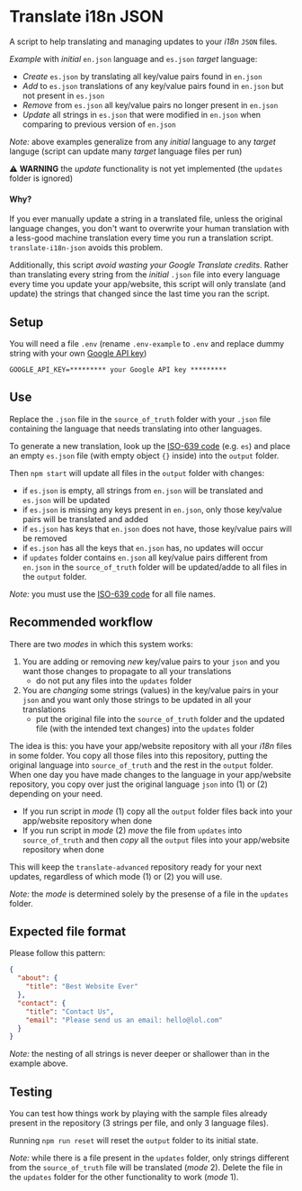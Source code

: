 # Translate i18n JSON

A script to help translating and managing updates to your _i18n_ `JSON` files.

_Example_ with _initial_ `en.json` language and `es.json` _target_ language:

- _Create_ `es.json` by translating all key/value pairs found in `en.json`
- _Add_ to `es.json` translations of any key/value pairs found in `en.json` but not present in `es.json`
- _Remove_ from `es.json` all key/value pairs no longer present in `en.json`
- _Update_ all strings in `es.json` that were modified in `en.json` when comparing to previous version of `en.json`

_Note:_ above examples generalize from any _initial_ language to any _target_ languge (script can update many _target_ language files per run)

⚠ **WARNING** the _update_ functionality is not yet implemented (the `updates` folder is ignored)

#### Why?

If you ever manually update a string in a translated file, unless the original language changes, you don't want to overwrite your human translation with a less-good machine translation every time you run a translation script. `translate-i18n-json` avoids this problem.

Additionally, this script _avoid wasting your Google Translate credits_. Rather than translating every string from the _initial_ `.json` file into every language every time you update your app/website, this script will only translate (and update) the strings that changed since the last time you ran the script.

## Setup

You will need a file `.env` (rename `.env-example` to `.env` and replace dummy string with your own [Google API key](https://support.google.com/googleapi/answer/6158862))

```env
GOOGLE_API_KEY=********* your Google API key *********
```

## Use

Replace the `.json` file in the `source_of_truth` folder with your `.json` file containing the language that needs translating into other languages.

To generate a new translation, look up the [ISO-639 code](https://cloud.google.com/translate/docs/languages) (e.g. `es`) and place an empty `es.json` file (with empty object `{}` inside) into the `output` folder.

Then `npm start` will update all files in the `output` folder with changes:

- if `es.json` is empty, all strings from `en.json` will be translated and `es.json` will be updated
- if `es.json` is missing any keys present in `en.json`, only those key/value pairs will be translated and added
- if `es.json` has keys that `en.json` does not have, those key/value pairs will be removed
- if `es.json` has all the keys that `en.json` has, no updates will occur
- if `updates` folder contains `en.json` all key/value pairs different from `en.json` in the `source_of_truth` folder will be updated/adde to all files in the `output` folder.

_Note:_ you must use the [ISO-639 code](https://cloud.google.com/translate/docs/languages) for all file names.

## Recommended workflow

There are two _modes_ in which this system works:

1) You are adding or removing _new_ key/value pairs to your `json` and you want those changes to propagate to all your translations
    - do not put any files into the `updates` folder
2) You are _changing_ some strings (values) in the key/value pairs in your `json` and you want only those strings to be updated in all your translations
    - put the original file into the `source_of_truth` folder and the updated file (with the intended text changes) into the `updates` folder

The idea is this: you have your app/website repository with all your _i18n_ files in some folder. You copy all those files into this repository, putting the original language into `source_of_truth` and the rest in the `output` folder. When one day you have made changes to the language in your app/website repository, you copy over just the original language `json` into (1) or (2) depending on your need.

- If you run script in _mode_ (1) copy all the `output` folder files back into your app/website repository when done
- If you run script in _mode_ (2) _move_ the file from `updates` into `source_of_truth` and then _copy_ all the `output` files into your app/website repository when done

This will keep the `translate-advanced` repository ready for your next updates, regardless of which mode (1) or (2) you will use.

_Note:_ the _mode_ is determined solely by the presense of a file in the `updates` folder.

## Expected file format

Please follow this pattern:

```json
{
  "about": {
    "title": "Best Website Ever"
  },
  "contact": {
    "title": "Contact Us",
    "email": "Please send us an email: hello@lol.com"
  }
}
```

_Note:_ the nesting of all strings is never deeper or shallower than in the example above.

## Testing

You can test how things work by playing with the sample files already present in the repository (3 strings per file, and only 3 language files).

Running `npm run reset` will reset the `output` folder to its initial state.

_Note:_ while there is a file present in the `updates` folder, only strings different from the `source_of_truth` file will be translated (_mode_ 2). Delete the file in the `updates` folder for the other functionality to work (_mode_ 1).
